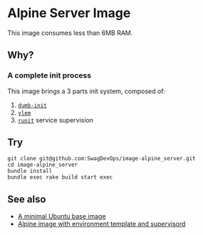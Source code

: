 # Alpine Server Image

<!--
for line in `docker ps | awk '{print $1}' | grep -v CONTAINER`; do docker ps | grep $line | awk '{printf $NF" "}' && echo $(( `cat /sys/fs/cgroup/memory/docker/$line*/memory.usage_in_bytes` / 1024 / 1024 ))MB ; done
-->

This image consumes less than 6MB RAM.

## Why?

### A complete init process

This image brings a 3 parts init system, composed of:

1. [``dumb-init``][dumb-init]
2. [``ylem``][ylem]
2. [``runit``][runit] service supervision

## Try

```
git clone git@github.com:SwagDevOps/image-alpine_server.git
cd image-alpine_server
bundle install
bundle exec rake build start exec
```

## See also

* [A minimal Ubuntu base image][phusion/baseimage-docker]
* [Alpine image with environment template and supervisord][qenv/alpine-base]

[dumb-init]: https://github.com/Yelp/dumb-init
[ylem]: https://github.com/SwagDevOps/ylem
[runit]: http://smarden.org/runit/
[phusion/baseimage-docker]: https://github.com/phusion/baseimage-docker
[qenv/alpine-base]: https://github.com/qenv/alpine-base
